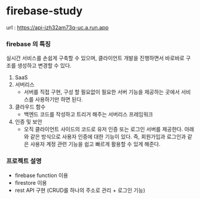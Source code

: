 # firebase-study

url : https://api-izh32am73q-uc.a.run.app


### firebase 의 특징 
실시간 서비스를 손쉽게 구축할 수 있으며, 클라이언트 개발을 진행하면서 바로바로 구조를 생성하고 변경할 수 있다.

1. SaaS
2. 서버리스
   - 서버를 직접 구현, 구성 할 필요없이 필요한 서버 기능을 제공하는 곳에서 서비스를 사용하기만 하면 된다.
3. 클라우드 함수
   - 백엔드 코드를 작성하고 트리거 해주는 서버리스 프레임워크  
4. 인증 및 보안
   - 오직 클라이언트 사이드의 코드로 유저 인증 또는 로그인 서버를 제공한다. 아래와 같은 방식으로 사용자 인증에 대한 기능이 있다. 즉, 회원가입과 로그인과 같은 사용자 계정 관련 기능을 쉽고 빠르게 활용할 수 있게 해준다.


### 프로젝트 설명
- firebase function 이용
- firestore 이용
- rest API 구현 (CRUD를 하나의 주소로 관리 + 로그인 기능)
